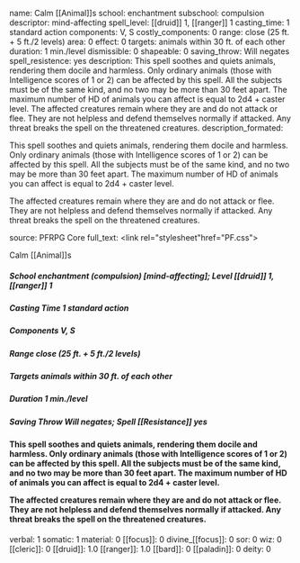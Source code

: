 name: Calm [[Animal]]s
school: enchantment
subschool: compulsion
descriptor: mind-affecting
spell_level: [[druid]] 1, [[ranger]] 1
casting_time: 1 standard action
components: V, S
costly_components: 0
range: close (25 ft. + 5 ft./2 levels)
area: 0
effect: 0
targets: animals within 30 ft. of each other
duration: 1 min./level
dismissible: 0
shapeable: 0
saving_throw: Will negates
spell_resistence: yes
description: This spell soothes and quiets animals, rendering them docile and harmless. Only ordinary animals (those with Intelligence scores of 1 or 2) can be affected by this spell. All the subjects must be of the same kind, and no two may be more than 30 feet apart. The maximum number of HD of animals you can affect is equal to 2d4 + caster level.  The affected creatures remain where they are and do not attack or flee. They are not helpless and defend themselves normally if attacked. Any threat breaks the spell on the threatened creatures.
description_formated: <p>This spell soothes and quiets animals, rendering them docile and harmless. Only ordinary animals (those with Intelligence scores of 1 or 2) can be affected by this spell. All the subjects must be of the same kind, and no two may be more than 30 feet apart. The maximum number of HD of animals you can affect is equal to 2d4 + caster level.</p><p>The affected creatures remain where they are and do not attack or flee. They are not helpless and defend themselves normally if attacked. Any threat breaks the spell on the threatened creatures.</p>
source: PFRPG Core
full_text: <link rel="stylesheet"href="PF.css"><div class="heading"><p class="alignleft">Calm [[Animal]]s</p><div style="clear: both;"></div></div><div><h5><b>School </b>enchantment (compulsion) [mind-affecting]; <b>Level </b>[[druid]] 1, [[ranger]] 1</h5><h5><b>Casting Time </b>1 standard action</h5><h5><b>Components </b>V, S</h5><h5><b>Range </b>close (25 ft. + 5 ft./2 levels)</h5><h5><b>Targets </b> animals within 30 ft. of each other</h5><h5><b>Duration </b>1 min./level</h5><h5><b>Saving Throw </b>Will negates; <b>Spell [[Resistance]] </b>yes</h5></div><div><h4><p>This spell soothes and quiets animals, rendering them docile and harmless. Only ordinary animals (those with Intelligence scores of 1 or 2) can be affected by this spell. All the subjects must be of the same kind, and no two may be more than 30 feet apart. The maximum number of HD of animals you can affect is equal to 2d4 + caster level.</p><p>The affected creatures remain where they are and do not attack or flee. They are not helpless and defend themselves normally if attacked. Any threat breaks the spell on the threatened creatures.</p></h4></div>
verbal: 1
somatic: 1
material: 0
[[focus]]: 0
divine_[[focus]]: 0
sor: 0
wiz: 0
[[cleric]]: 0
[[druid]]: 1.0
[[ranger]]: 1.0
[[bard]]: 0
[[paladin]]: 0
deity: 0
